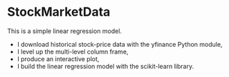 # StockMarketData

This is a simple linear regression model. 

- I download historical stock-price data with the yfinance Python module,
- I level up the multi-level column frame,
- I produce an interactive plot,
- I build the linear regression model with the scikit-learn library.
